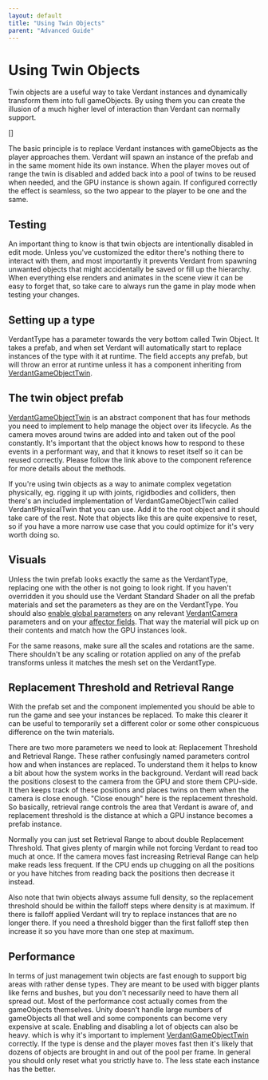 ```yaml
---
layout: default
title: "Using Twin Objects"
parent: "Advanced Guide"
---
```


# Using Twin Objects
Twin objects are a useful way to take Verdant instances and dynamically transform them into full gameObjects. By using them you can create the illusion of a much higher level of interaction than Verdant can normally support.

[]

The basic principle is to replace Verdant instances with gameObjects as the player approaches them. Verdant will spawn an instance of the prefab and in the same moment hide its own instance. When the player moves out of range the twin is disabled and added back into a pool of twins to be reused when needed, and the GPU instance is shown again. If configured correctly the effect is seamless, so the two appear to the player to be one and the same.

## Testing
An important thing to know is that twin objects are intentionally disabled in edit mode. Unless you've customized the editor there's nothing there to interact with them, and most importantly it prevents Verdant from spawning unwanted objects that might accidentally be saved or fill up the hierarchy. When everything else renders and animates in the scene view it can be easy to forget that, so take care to always run the game in play mode when testing your changes.

## Setting up a type
VerdantType has a parameter towards the very bottom called Twin Object. It takes a prefab, and when set Verdant will automatically start to replace instances of the type with it at runtime. The field accepts any prefab, but will throw an error at runtime unless it has a component inheriting from [VerdantGameObjectTwin](../ComponentReference/VerdantGameObjectTwin.html). 

## The twin object prefab
[VerdantGameObjectTwin](../ComponentReference/VerdantGameObjectTwin.html) is an abstract component that has four methods you need to implement to help manage the object over its lifecycle. As the camera moves around twins are added into and taken out of the pool constantly. It's important that the object knows how to respond to these events in a performant way, and that it knows to reset itself so it can be reused correctly. Please follow the link above to the component reference for more details about the methods.

If you're using twin objects as a way to animate complex vegetation physically, eg. rigging it up with joints, rigidbodies and colliders, then there's an included implementation of VerdantGameObjectTwin called VerdantPhysicalTwin that you can use. Add it to the root object and it should take care of the rest. Note that objects like this are quite expensive to reset, so if you have a more narrow use case that you could optimize for it's very worth doing so.

## Visuals
Unless the twin prefab looks exactly the same as the VerdantType, replacing one with the other is not going to look right. If you haven't overridden it you should use the Verdant Standard Shader on all the prefab materials and set the parameters as they are on the VerdantType. You should also [enable global parameters](AccessingVerdantData.html) on any relevant [VerdantCamera](../ComponentReference/VerdantCamera.html) parameters and on your [affector fields](../ComponentReference/Fields). That way the material will pick up on their contents and match how the GPU instances look.

For the same reasons, make sure all the scales and rotations are the same. There shouldn't be any scaling or rotation applied on any of the prefab transforms unless it matches the mesh set on the VerdantType.

## Replacement Threshold and Retrieval Range

With the prefab set and the component implemented you should be able to run the game and see your instances be replaced. To make this clearer it can be useful to temporarily set a different color or some other conspicuous difference on the twin materials.  

There are two more parameters we need to look at: Replacement Threshold and Retrieval Range. These rather confusingly named parameters control how and when instances are replaced. To understand them it helps to know a bit about how the system works in the background. Verdant will read back the positions closest to the camera from the GPU and store them CPU-side. It then keeps track of these positions and places twins on them when the camera is close enough. "Close enough" here is the replacement threshold. So basically, retrieval range controls the area that Verdant is aware of, and replacement threshold is the distance at which a GPU instance becomes a prefab instance.

Normally you can just set Retrieval Range to about double Replacement Threshold. That gives plenty of margin while not forcing Verdant to read too much at once. If the camera moves fast increasing Retrieval Range can help make reads less frequent. If the CPU ends up chugging on all the positions or you have hitches from reading back the positions then decrease it instead.

Also note that twin objects always assume full density, so the replacement threshold should be within the falloff steps where density is at maximum. If there is falloff applied Verdant will try to replace instances that are no longer there. If you need a threshold bigger than the first falloff step then increase it so you have more than one step at maximum.

## Performance

In terms of just management twin objects are fast enough to support big areas with rather dense types. They are meant to be used with bigger plants like ferns and bushes, but you don't necessarily need to have them all spread out. Most of the performance cost actually comes from the gameObjects themselves. Unity doesn't handle large numbers of gameObjects all that well and some components can become very expensive at scale. Enabling and disabling a lot of objects can also be heavy. which is why it's important to implement [VerdantGameObjectTwin](../ComponentReference/VerdantGameObjectTwin.html) correctly. If the type is dense and the player moves fast then it's likely that dozens of objects are brought in and out of the pool per frame. In general you should only reset what you strictly have to. The less state each instance has the better.

